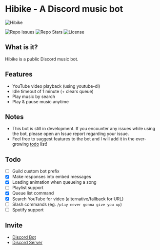 # Hibike - A Discord music bot
![Hibike](https://cdn.discordapp.com/avatars/881067842496245831/8f5e67fd2bab06ee82897283b7450ba4.webp "Hibike")

![Repo Issues](https://img.shields.io/github/issues/mist8kengas/hibike-bot?style=for-the-badge "Repo Issues") ![Repo Stars](https://img.shields.io/github/stars/mist8kengas/hibike-bot?style=for-the-badge "Repo Stars") ![License](https://img.shields.io/github/license/mist8kengas/hibike-bot?style=for-the-badge "License")

## What is it?
Hibike is a public Discord music bot.

## Features
- YouTube video playback (using youtube-dl)
- Idle timeout of 1 minute (+ clears queue)
- Play music by search
- Play & pause music anytime

## Notes
- This bot is still in development. If you encounter any issues while using the bot, please open an Issue report regarding your issue.
- Feel free to suggest features to the bot and I will add it in the ever-growing [todo](#todo) list!

## Todo
- [ ] Guild custom bot prefix
- [x] Make responses into embed messages
- [x] Loading animation when queueing a song
- [ ] Playlist support
- [x] Queue list command
- [x] Search YouTube for video (alternative/fallback for URL)
- [ ] Slash commands (eg. `/play never gonna give you up`)
- [ ] Spotify support

## Invite
- [Discord Bot](https://discord.com/api/oauth2/authorize?client_id=881067842496245831&permissions=3156032&scope=bot%20applications.commands)
- [Discord Server](https://discord.gg/3XE5zg3V8v)
